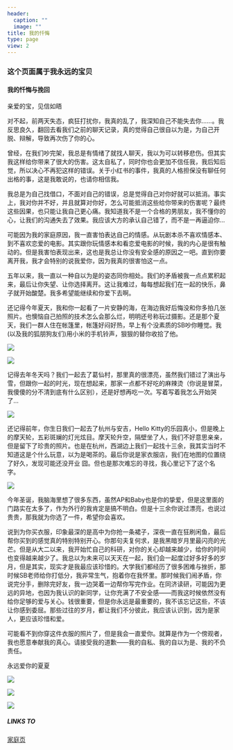 ```yaml
---
header:
  caption: ""
  image: ""
title: 我的忏悔
type: page
view: 2
---
```


### 这个页面属于我永远的宝贝

#### 我的忏悔与挽回

亲爱的宝，见信如晤

对不起，前两天失态，疯狂打扰你，我真的乱了，我深知自己不能失去你……。我反思良久，翻回去看我们之前的聊天记录，真的觉得自己很自以为是，为自己开脱、辩解，导致再次伤了你的心。

曾经，在我们吵完架，我总是有情绪了就找人聊天，我以为可以转移悲伤。但其实我这样给你带来了很大的伤害。这太自私了，同时你也会更加不信任我，我后知后觉，所以决心不再犯这样的错误。关于小红书的事件，我真的人格担保没有聊任何出格的事，这是我敢说的，也请你相信我。

我总是为自己找借口，不面对自己的错误，总是觉得自己对你好就可以抵消。事实上，我对你并不好，并且就算对你好，怎么可能抵消这些给你带来的伤害呢？最终这些因果，也只能让我自己更心痛。我知道我不是一个合格的男朋友，我不懂你的心，让我们的沟通失去了效果。我应该大方的承认自己错了，而不是一再逼迫你…

可能因为我的家庭原因，我一直害怕表达自己的情感。从玩剧本杀不喜欢情感本、到不喜欢恋爱的电影。其实跟你玩情感本和看恋爱电影的时候，我的内心是很有触动的。但是我害怕表现出来，这也是我总让你没有安全感的原因之一吧。直到你要离开我，我才会特别的说我爱你，因为我真的很害怕这一点。

五年以来，我一直以一种自以为是的姿态同你相处。我们的矛盾被我一点点累积起来，最后让你失望、让你选择离开。这让我难过，每每想起我们在一起的快乐，鼻子就开始酸楚。我多希望能继续和你爱下去啊。


还记得今年夏天，我和你一起看了一片安静的海，在海边我好后悔没和你多拍几张照片。也懊恼自己拍照的技术怎么会那么烂，明明还号称玩过摄影。还是那个夏天，我们一群人住在帐篷里，帐篷好闷好热，早上有个没素质的SB吵你睡觉。我(以及我的狐朋狗友们)用小米的手机铃声，狠狠的替你收拾了他。

![](image/ocean.jpg)

![](image/ocean2.jpg)

记得去年冬天吗？我们一起去了葛仙村，那里真的很漂亮，虽然我们错过了演出与雪，但跟你一起的时光，现在想起来，那家一点都不好吃的麻辣烫（你说是冒菜，我傻傻的分不清到底有什么区别），还是好想再吃一次。写着写着我怎么开始哭了…

![](image/gexian.jpg)

还记得前年，你生日我们一起去了杭州与安吉，Hello Kitty的乐园真小，但是晚上的摩天轮，五彩斑斓的灯光炫目。摩天轮升空，隔壁坐了人，我们不好意思亲亲，但是留下了珍贵的照片。也是在杭州，西湖边上我们一起找十三余，我其实当时不知道这是个什么玩意，以为是喝茶的。最后你说是家衣服店，我们在地图的位置绕了好久，发现可能还没开业 囧。但也是那次难忘的寻找，我心里记下了这个名字。

![](image/anji.jpg)

今年圣诞，我脑海里想了很多东西，虽然AP和Baby也是你的挚爱，但是这里面的门路实在太多了，作为外行的我肯定是搞不明白。但是十三余你说过漂亮，也说过贵贵，那我就为你选了一件，希望你会喜欢。

说到为你买衣服，印象最深的是高中为你抢一条裙子，深夜一直在狂刷闲鱼，最后帮你买到的感觉真的特别特别开心。你那句夫复何求，是我黑暗岁月里最闪亮的光芒。但是从大二以来，我开始忙自己的科研，对你的关心却越来越少，给你的时间也变得越来越少了。我总以为未来可以天天在一起，我们会一起度过好多好多的岁月，但是其实，现实才是我最应该珍惜的。大学我们都经历了很多困难与挫折，那时候SB老师给你打低分，我非常生气，抱着你在我怀里。那时候我们闹矛盾，你说完分手，删除完好友，我一边哭着一边帮你写完作业。在同济读研，可能因为更远的异地，也因为我认识的新同学，让你充满了不安全感——而我这时候依然没有给你足够的爱与关心。钱很重要，但是你永远是最重要的，我不该忘记这些，不该让你感到委屈。那些过往的岁月，都让我们不分彼此，我应该认识到，因为是家人，更应该珍惜和爱。

可能看不到你穿这件衣服的照片了，但是我会一直爱你。就算是作为一个傍观者，我也愿意奉献我的真心。请接受我的道歉——我的自私、我的自以为是、我的不负责任。


永远爱你的夏夏

![](image/sorry.jpeg)

![](image/niu.jpeg)

![](image/four.jpeg)


##### LINKS TO

[家庭页](https://ziqian-xia.tech/family/)


